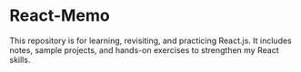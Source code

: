 # React-Memo
This repository is for learning, revisiting, and practicing React.js. It includes notes, sample projects, and hands-on exercises to strengthen my React skills.  
